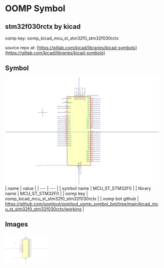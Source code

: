 # OOMP Symbol  
## stm32f030rctx  by kicad  
  
oomp key: oomp_kicad_mcu_st_stm32f0_stm32f030rctx  
  
source repo at: [https://gitlab.com/kicad/libraries/kicad-symbols](https://gitlab.com/kicad/libraries/kicad-symbols)  
## Symbol  
  
[![working.png](working_600.png)](working.png)  
| name | value | 
| --- | --- | 
| symbol name | MCU_ST_STM32F0 | 
| library name | MCU_ST_STM32F0 | 
| oomp key | oomp_kicad_mcu_st_stm32f0_stm32f030rctx | 
| oomp bot github | https://github.com/oomlout/oomlout_oomp_symbol_bot/tree/main/kicad_mcu_st_stm32f0_stm32f030rctx/working | 
## Images  
  
[![working.png](working_140.png)](working.png)  
